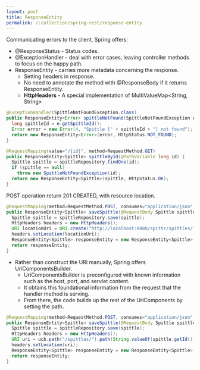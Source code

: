 ```yaml
---
layout: post
title: ResponseEntity
permalink: /:collection/spring-rest/response-entity
---
```


Communicating errors to the client, Spring offers:
-	@ResponseStatus - Status codes.
-	@ExceptionHandler - deal with error cases, leaving controller methods to focus on the happy path. 
- ResponseEntity - carries more metadata concerning the response.
  - Setting headers in response.
  - No need to annotate the method with @ResponseBody if it returns ResponseEntity.
  - **HttpHeaders** - A special implementation of MultiValueMap<String, String>

```java
@ExceptionHandler(SpittleNotFoundException.class)
public ResponseEntity<Error> spittleNotFound(SpittleNotFoundException e) {
  long spittleId = e.getSpittleId();
  Error error = new Error(4, "Spittle [" + spittleId + "] not found");
  return new ResponseEntity<Error>(error, HttpStatus.NOT_FOUND);
}

@RequestMapping(value="/{id}", method=RequestMethod.GET)
public ResponseEntity<Spittle> spittleById(@PathVariable long id) {
  Spittle spittle = spittleRepository.findOne(id);
  if (spittle == null)
    throw new SpittleNotFoundException(id);
  return new ResponseEntity<Spittle>(spittle, HttpStatus.OK);
}
```

POST operation return 201 CREATED, with resource location.
```java
@RequestMapping(method=RequestMethod.POST, consumes="application/json")
public ResponseEntity<Spittle> saveSpittle(@RequestBody Spittle spittle) {
  Spittle spittle = spittleRepository.save(spittle);
  HttpHeaders headers = new HttpHeaders();
  URI locationUri = URI.create("http://localhost:8080/spittr/spittles/" + spittle.getId());
  headers.setLocation(locationUri);
  ResponseEntity<Spittle> responseEntity = new ResponseEntity<Spittle>(spittle, headers, HttpStatus.CREATED);
  return responseEntity;
}
```
- Rather than construct the URI manually, Spring offers UriComponentsBuilder.
  - UriComponentsBuilder is preconfigured with known information such as the host, port, and servlet content.
  - It obtains this foundational information from the request that the handler method is serving.
  - From there, the code builds up the rest of the UriComponents by setting the path.

```java
@RequestMapping(method=RequestMethod.POST, consumes="application/json")
public ResponseEntity<Spittle> saveSpittle(@RequestBody Spittle spittle, UriComponentsBuilder ucb) {
  Spittle spittle = spittleRepository.save(spittle);
  HttpHeaders headers = new HttpHeaders();
  URI uri = ucb.path("/spittles/").path(String.valueOf(spittle.getId())).build().toUri();
  headers.setLocation(uri);
  ResponseEntity<Spittle> responseEntity = new ResponseEntity<Spittle>(spittle, headers, HttpStatus.CREATED);
  return responseEntity;
}
```
